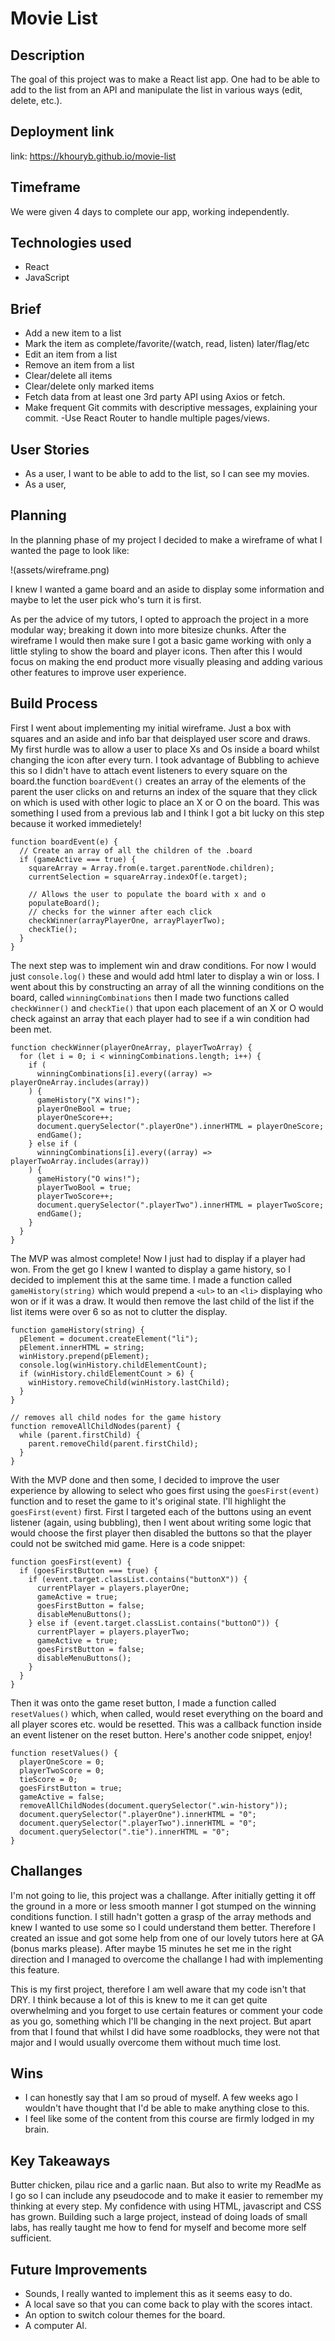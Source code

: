 # Movie List

## Description

The goal of this project was to make a React list app. One had to be able to add to the list from an API and manipulate the list in various ways (edit, delete, etc.).

## Deployment link

link: https://khouryb.github.io/movie-list

## Timeframe

We were given 4 days to complete our app, working independently.

## Technologies used

- React
- JavaScript

## Brief

- Add a new item to a list
- Mark the item as complete/favorite/(watch, read, listen) later/flag/etc
- Edit an item from a list
- Remove an item from a list
- Clear/delete all items
- Clear/delete only marked items
- Fetch data from at least one 3rd party API using Axios or fetch.
- Make frequent Git commits with descriptive messages, explaining your commit.
 -Use React Router to handle multiple pages/views.


## User Stories

- As a user, I want to be able to add to the list, so I can see my movies.
- As a user, 

## Planning

In the planning phase of my project I decided to make a wireframe of what I wanted the page to look like:

!(assets/wireframe.png)

I knew I wanted a game board and an aside to display some information and maybe to let the user pick who's turn it is first.

As per the advice of my tutors, I opted to approach the project in a more modular way; breaking it down into more bitesize chunks. After the wireframe I would then make sure I got a basic game working with only a little styling to show the board and player icons. Then after this I would focus on making the end product more visually pleasing and adding various other features to improve user experience.

## Build Process

First I went about implementing my initial wireframe. Just a box with squares and an aside and info bar that deisplayed user score and draws. My first hurdle was to allow a user to place Xs and Os inside a board whilst changing the icon after every turn. I took advantage of Bubbling to achieve this so I didn't have to attach event listeners to every square on the board.the function `boardEvent()` creates an array of the elements of the parent the user clicks on and returns an index of the square that they click on which is used with other logic to place an X or O on the board. This was something I used from a previous lab and I think I got a bit lucky on this step because it worked immedietely!

```
function boardEvent(e) {
  // Create an array of all the children of the .board
  if (gameActive === true) {
    squareArray = Array.from(e.target.parentNode.children);
    currentSelection = squareArray.indexOf(e.target);

    // Allows the user to populate the board with x and o
    populateBoard();
    // checks for the winner after each click
    checkWinner(arrayPlayerOne, arrayPlayerTwo);
    checkTie();
  }
}
```

The next step was to implement win and draw conditions. For now I would just `console.log()` these and would add html later to display a win or loss. I went about this by constructing an array of all the winning conditions on the board, called `winningCombinations` then I made two functions called `checkWinner()` and `checkTie()` that upon each placement of an X or O would check against an array that each player had to see if a win condition had been met.

```
function checkWinner(playerOneArray, playerTwoArray) {
  for (let i = 0; i < winningCombinations.length; i++) {
    if (
      winningCombinations[i].every((array) => playerOneArray.includes(array))
    ) {
      gameHistory("X wins!");
      playerOneBool = true;
      playerOneScore++;
      document.querySelector(".playerOne").innerHTML = playerOneScore;
      endGame();
    } else if (
      winningCombinations[i].every((array) => playerTwoArray.includes(array))
    ) {
      gameHistory("O wins!");
      playerTwoBool = true;
      playerTwoScore++;
      document.querySelector(".playerTwo").innerHTML = playerTwoScore;
      endGame();
    }
  }
}
```

The MVP was almost complete! Now I just had to display if a player had won. From the get go I knew I wanted to display a game history, so I decided to implement this at the same time. I made a function called `gameHistory(string)` which would prepend a `<ul>` to an `<li>` displaying who won or if it was a draw. It would then remove the last child of the list if the list items were over 6 so as not to clutter the display.

```
function gameHistory(string) {
  pElement = document.createElement("li");
  pElement.innerHTML = string;
  winHistory.prepend(pElement);
  console.log(winHistory.childElementCount);
  if (winHistory.childElementCount > 6) {
    winHistory.removeChild(winHistory.lastChild);
  }
}

// removes all child nodes for the game history
function removeAllChildNodes(parent) {
  while (parent.firstChild) {
    parent.removeChild(parent.firstChild);
  }
}
```

With the MVP done and then some, I decided to improve the user experience by allowing to select who goes first using the `goesFirst(event)` function and to reset the game to it's original state. I'll highlight the `goesFirst(event)` first. First I targeted each of the buttons using an event listener (again, using bubbling), then I went about writing some logic that would choose the first player then disabled the buttons so that the player could not be switched mid game. Here is a code snippet:

```
function goesFirst(event) {
  if (goesFirstButton === true) {
    if (event.target.classList.contains("buttonX")) {
      currentPlayer = players.playerOne;
      gameActive = true;
      goesFirstButton = false;
      disableMenuButtons();
    } else if (event.target.classList.contains("buttonO")) {
      currentPlayer = players.playerTwo;
      gameActive = true;
      goesFirstButton = false;
      disableMenuButtons();
    }
  }
}
```

Then it was onto the game reset button, I made a function called `resetValues()` which, when called, would reset everything on the board and all player scores etc. would be resetted. This was a callback function inside an event listener on the reset button. Here's another code snippet, enjoy!

```
function resetValues() {
  playerOneScore = 0;
  playerTwoScore = 0;
  tieScore = 0;
  goesFirstButton = true;
  gameActive = false;
  removeAllChildNodes(document.querySelector(".win-history"));
  document.querySelector(".playerOne").innerHTML = "0";
  document.querySelector(".playerTwo").innerHTML = "0";
  document.querySelector(".tie").innerHTML = "0";
}
```

## Challanges

I'm not going to lie, this project was a challange. After initially getting it off the ground in a more or less smooth manner I got stumped on the winning conditions function. I still hadn't gotten a grasp of the array methods and knew I wanted to use some so I could understand them better. Therefore I created an issue and got some help from one of our lovely tutors here at GA (bonus marks please). After maybe 15 minutes he set me in the right direction and I managed to overcome the challange I had with implementing this feature.

This is my first project, therefore I am well aware that my code isn't that DRY. I think because a lot of this is knew to me it can get quite overwhelming and you forget to use certain features or comment your code as you go, something which I'll be changing in the next project. But apart from that I found that whilst I did have some roadblocks, they were not that major and I would usually overcome them without much time lost.

## Wins

- I can honestly say that I am so proud of myself. A few weeks ago I wouldn't have thought that I'd be able to make anything close to this.
- I feel like some of the content from this course are firmly lodged in my brain.

## Key Takeaways

Butter chicken, pilau rice and a garlic naan. But also to write my ReadMe as I go so I can include any pseudocode and to make it easier to remember my thinking at every step.
My confidence with using HTML, javascript and CSS has grown. Building such a large project, instead of doing loads of small labs, has really taught me how to fend for myself and become more self sufficient.

## Future Improvements

- Sounds, I really wanted to implement this as it seems easy to do.
- A local save so that you can come back to play with the scores intact.
- An option to switch colour themes for the board.
- A computer AI.
